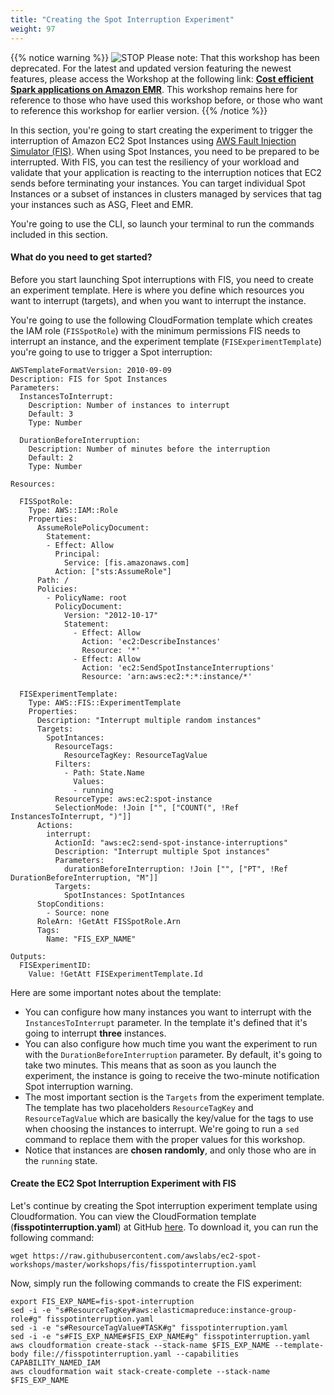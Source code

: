 ```yaml
---
title: "Creating the Spot Interruption Experiment"
weight: 97
---
```


{{% notice warning %}}
![STOP](../images/stop_small.png)
Please note: That this workshop has been deprecated. For the latest and updated version featuring the newest features, please access the Workshop at the following link: **[Cost efficient Spark applications on Amazon EMR](https://catalog.us-east-1.prod.workshops.aws/workshops/aaa003a7-9c9e-46ad-af28-477b0d906f47/en-US)**.
This workshop remains here for reference to those who have used this workshop before, or those who want to reference this workshop for earlier version.
{{% /notice %}}


In this section, you're going to start creating the experiment to trigger the interruption of Amazon EC2 Spot Instances using [AWS Fault Injection Simulator (FIS)](https://aws.amazon.com/blogs/compute/implementing-interruption-tolerance-in-amazon-ec2-spot-with-aws-fault-injection-simulator/). When using Spot Instances, you need to be prepared to be interrupted. With FIS, you can test the resiliency of your workload and validate that your application is reacting to the interruption notices that EC2 sends before terminating your instances. You can target individual Spot Instances or a subset of instances in clusters managed by services that tag your instances such as ASG, Fleet and EMR.

You're going to use the CLI, so launch your terminal to run the commands included in this section.

#### What do you need to get started?

Before you start launching Spot interruptions with FIS, you need to create an experiment template. Here is where you define which resources you want to interrupt (targets), and when you want to interrupt the instance. 

You're going to use the following CloudFormation template which creates the IAM role (`FISSpotRole`) with the minimum permissions FIS needs to interrupt an instance, and the experiment template (`FISExperimentTemplate`) you're going to use to trigger a Spot interruption:

```
AWSTemplateFormatVersion: 2010-09-09
Description: FIS for Spot Instances
Parameters:
  InstancesToInterrupt:
    Description: Number of instances to interrupt
    Default: 3
    Type: Number

  DurationBeforeInterruption:
    Description: Number of minutes before the interruption
    Default: 2
    Type: Number

Resources:

  FISSpotRole:
    Type: AWS::IAM::Role
    Properties:
      AssumeRolePolicyDocument:
        Statement:
        - Effect: Allow
          Principal:
            Service: [fis.amazonaws.com]
          Action: ["sts:AssumeRole"]
      Path: /
      Policies:
        - PolicyName: root
          PolicyDocument:
            Version: "2012-10-17"
            Statement:
              - Effect: Allow
                Action: 'ec2:DescribeInstances'
                Resource: '*'
              - Effect: Allow
                Action: 'ec2:SendSpotInstanceInterruptions'
                Resource: 'arn:aws:ec2:*:*:instance/*'

  FISExperimentTemplate:
    Type: AWS::FIS::ExperimentTemplate
    Properties:       
      Description: "Interrupt multiple random instances"
      Targets: 
        SpotIntances:
          ResourceTags: 
            ResourceTagKey: ResourceTagValue
          Filters:
            - Path: State.Name
              Values: 
              - running
          ResourceType: aws:ec2:spot-instance
          SelectionMode: !Join ["", ["COUNT(", !Ref InstancesToInterrupt, ")"]]
      Actions: 
        interrupt:
          ActionId: "aws:ec2:send-spot-instance-interruptions"
          Description: "Interrupt multiple Spot instances"
          Parameters: 
            durationBeforeInterruption: !Join ["", ["PT", !Ref DurationBeforeInterruption, "M"]]
          Targets: 
            SpotInstances: SpotIntances
      StopConditions:
        - Source: none
      RoleArn: !GetAtt FISSpotRole.Arn
      Tags: 
        Name: "FIS_EXP_NAME"

Outputs:
  FISExperimentID:
    Value: !GetAtt FISExperimentTemplate.Id
```

Here are some important notes about the template:

* You can configure how many instances you want to interrupt with the `InstancesToInterrupt` parameter. In the template it's defined that it's going to interrupt **three** instances.
* You can also configure how much time you want the experiment to run with the `DurationBeforeInterruption` parameter. By default, it's going to take two minutes. This means that as soon as you launch the experiment, the instance is going to receive the two-minute notification Spot interruption warning.
* The most important section is the `Targets` from the experiment template. The template has two placeholders `ResourceTagKey` and `ResourceTagValue` which are basically the key/value for the tags to use when choosing the instances to interrupt. We're going to run a `sed` command to replace them with the proper values for this workshop.
* Notice that instances are **chosen randomly**, and only those who are in the `running` state.

#### Create the EC2 Spot Interruption Experiment with FIS

Let's continue by creating the Spot interruption experiment template using Cloudformation. You can view the CloudFormation template (**fisspotinterruption.yaml**) at GitHub [here](https://raw.githubusercontent.com/awslabs/ec2-spot-workshops/master/workshops/fis/fisspotinterruption.yaml). To download it, you can run the following command:

```
wget https://raw.githubusercontent.com/awslabs/ec2-spot-workshops/master/workshops/fis/fisspotinterruption.yaml
```

Now, simply run the following commands to create the FIS experiment:

```
export FIS_EXP_NAME=fis-spot-interruption
sed -i -e "s#ResourceTagKey#aws:elasticmapreduce:instance-group-role#g" fisspotinterruption.yaml
sed -i -e "s#ResourceTagValue#TASK#g" fisspotinterruption.yaml
sed -i -e "s#FIS_EXP_NAME#$FIS_EXP_NAME#g" fisspotinterruption.yaml
aws cloudformation create-stack --stack-name $FIS_EXP_NAME --template-body file://fisspotinterruption.yaml --capabilities CAPABILITY_NAMED_IAM
aws cloudformation wait stack-create-complete --stack-name $FIS_EXP_NAME
```
